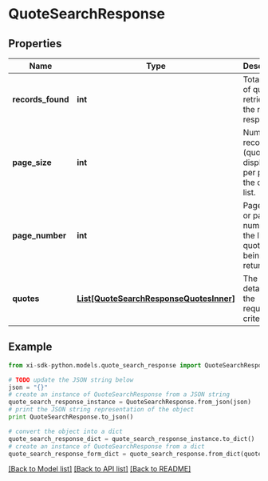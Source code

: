 # QuoteSearchResponse


## Properties

Name | Type | Description | Notes
------------ | ------------- | ------------- | -------------
**records_found** | **int** | Total count of quotes retrieved in the request response. | [optional] 
**page_size** | **int** | Number of records (quotes) displayed per page in the quote list. | [optional] 
**page_number** | **int** | Page index or page number for the list of quotes being returned. | [optional] 
**quotes** | [**List[QuoteSearchResponseQuotesInner]**](QuoteSearchResponseQuotesInner.md) | The quote details for the requested criteria. | [optional] 

## Example

```python
from xi-sdk-python.models.quote_search_response import QuoteSearchResponse

# TODO update the JSON string below
json = "{}"
# create an instance of QuoteSearchResponse from a JSON string
quote_search_response_instance = QuoteSearchResponse.from_json(json)
# print the JSON string representation of the object
print QuoteSearchResponse.to_json()

# convert the object into a dict
quote_search_response_dict = quote_search_response_instance.to_dict()
# create an instance of QuoteSearchResponse from a dict
quote_search_response_form_dict = quote_search_response.from_dict(quote_search_response_dict)
```
[[Back to Model list]](../README.md#documentation-for-models) [[Back to API list]](../README.md#documentation-for-api-endpoints) [[Back to README]](../README.md)



